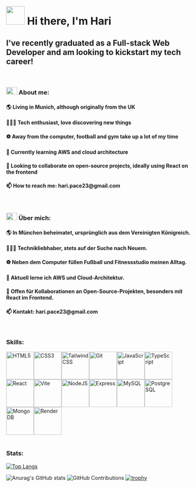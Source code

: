 ### <h1><img src="https://github.com/hari-pace/hari-pace/assets/139553466/77e51178-9786-474f-ab1e-35d671b81261" height="50px" />  Hi there, I'm Hari </h1>

<h2>I've recently graduated as a Full-stack Web Developer and am looking to kickstart my tech career!</h2>

<br />

<h3><img src="https://github.com/hari-pace/hari-pace/assets/139553466/e050c0c8-5335-4285-9a89-0bd8c9657555" height="20px" width="30px" /> About me:</h3>

<h4>🌎 Living in Munich, although originally from the UK</h4>
<h4>👨🏽‍💻 Tech enthusiast, love discovering new things</h4>
<h4>⚽ Away from the computer, football and gym take up a lot of my time</h4>
<h4>🌱 Currently learning AWS and cloud architecture</h4>
<h4>👯 Looking to collaborate on open-source projects, ideally using React on the frontend</h4>
<h4>📫 How to reach me: hari.pace23@gmail.com</h4>


<br />

<h3><img src="https://github.com/hari-pace/hari-pace/assets/139553466/22854f79-1be9-426a-9b1e-072eb0e3f7e4" height="20px" width="30px" /> Über mich:</h3>

<h4>🌎 In München beheimatet, ursprünglich aus dem Vereinigten Königreich.</h4>
<h4>👨🏽‍💻 Technikliebhaber, stets auf der Suche nach Neuem.</h4>
<h4>⚽ Neben dem Computer füllen Fußball und Fitnessstudio meinen Alltag.</h4>
<h4>🌱 Aktuell lerne ich AWS und Cloud-Architektur.</h4>
<h4>👯 Offen für Kollaborationen an Open-Source-Projekten, besonders mit React im Frontend.</h4>
<h4>📫 Kontakt: hari.pace23@gmail.com</h4>



<br />


<h3>Skills:</h3>

<div><a href="https://developer.mozilla.org/en-US/docs/Glossary/HTML5" target="_blank" rel="noreferrer"><img src="https://raw.githubusercontent.com/danielcranney/readme-generator/main/public/icons/skills/html5-colored.svg" width="75" height="75" alt="HTML5" /></a><a href="https://www.w3.org/TR/CSS/#css" target="_blank" rel="noreferrer"><img src="https://raw.githubusercontent.com/danielcranney/readme-generator/main/public/icons/skills/css3-colored.svg" width="75" height="75" alt="CSS3" /></a><a href="https://tailwindcss.com/" target="_blank" rel="noreferrer"><img src="https://raw.githubusercontent.com/danielcranney/readme-generator/main/public/icons/skills/tailwindcss-colored.svg" width="75" height="75" alt="TailwindCSS" /></a><a href="https://git-scm.com/" target="_blank" rel="noreferrer"><img src="https://raw.githubusercontent.com/danielcranney/readme-generator/main/public/icons/skills/git-colored.svg" width="75" height="75" alt="Git" /></a><a href="https://developer.mozilla.org/en-US/docs/Web/JavaScript" target="_blank" rel="noreferrer"><img src="https://raw.githubusercontent.com/danielcranney/readme-generator/main/public/icons/skills/javascript-colored.svg" width="75" height="75" alt="JavaScript" /></a><a href="https://www.typescriptlang.org/" target="_blank" rel="noreferrer"><img src="https://raw.githubusercontent.com/danielcranney/readme-generator/main/public/icons/skills/typescript-colored.svg" width="75" height="75"  alt="TypeScript" /></a><a href="https://reactjs.org/" target="_blank" rel="noreferrer"><img src="https://raw.githubusercontent.com/danielcranney/readme-generator/main/public/icons/skills/react-colored.svg" width="75" height="75"  alt="React" /></a><a href="https://vitejs.dev/" target="_blank" rel="noreferrer"><img src="https://raw.githubusercontent.com/danielcranney/readme-generator/main/public/icons/skills/vite-colored.svg" width="75" height="75"  alt="Vite" /></a><a href="https://nodejs.org/en/" target="_blank" rel="noreferrer"><img src="https://raw.githubusercontent.com/danielcranney/readme-generator/main/public/icons/skills/nodejs-colored.svg" width="75" height="75"  alt="NodeJS" /></a><a href="https://expressjs.com/" target="_blank" rel="noreferrer"><img src="https://raw.githubusercontent.com/danielcranney/readme-generator/main/public/icons/skills/express-colored.svg" width="75" height="75"  alt="Express" /></a><a href="https://www.mysql.com/" target="_blank" rel="noreferrer"><img src="https://raw.githubusercontent.com/danielcranney/readme-generator/main/public/icons/skills/mysql-colored.svg" width="75" height="75"  alt="MySQL" /></a><a href="https://www.postgresql.org/" target="_blank" rel="noreferrer"><img src="https://raw.githubusercontent.com/danielcranney/readme-generator/main/public/icons/skills/postgresql-colored.svg" width="75"  height="75" alt="PostgreSQL" /></a><a href="https://www.mongodb.com/" target="_blank" rel="noreferrer"><img src="https://raw.githubusercontent.com/danielcranney/readme-generator/main/public/icons/skills/mongodb-colored.svg" width="75" height="75"  alt="MongoDB" /></a><a href="https://render.com/" target="_blank" rel="noreferrer"><img src="https://raw.githubusercontent.com/danielcranney/readme-generator/main/public/icons/skills/render-colored.svg" width="75" height="75"  alt="Render" /></a></div> 

<br />

<h3>Stats:</h3>

[![Top Langs](https://github-readme-stats.vercel.app/api/top-langs/?username=hari-pace&layout=donut-vertical)](https://github.com/anuraghazra/github-readme-stats)

![Anurag's GitHub stats](https://github-readme-stats.vercel.app/api?username=hari-pace&show_icons=true&theme=transparent&hide_rank=true)
![GitHub Contributions](https://github-readme-streak-stats.herokuapp.com/?user=hari-pace)
[![trophy](https://github-profile-trophy.vercel.app/?username=hari-pace)](https://github.com/ryo-ma/github-profile-trophy)



<!--
**hari-pace/hari-pace** is a ✨ _special_ ✨ repository because its `README.md` (this file) appears on your GitHub profile.

Here are some ideas to get you started:

- 🔭 I’m currently working on ...
- 🌱 I’m currently learning ...
- 👯 I’m looking to collaborate on ...
- 🤔 I’m looking for help with ...
- 💬 Ask me about ...
- 📫 How to reach me: ...
- 😄 Pronouns: ...
- ⚡ Fun fact: ...
-->
